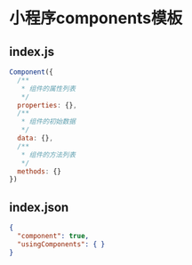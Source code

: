 # 小程序components模板

## index.js

```javascript
Component({
  /**
   * 组件的属性列表
   */
  properties: {},
  /**
   * 组件的初始数据
   */
  data: {},
  /**
   * 组件的方法列表
   */
  methods: {}
})

```

## index.json

```json
{
  "component": true,
  "usingComponents": { }
}

```